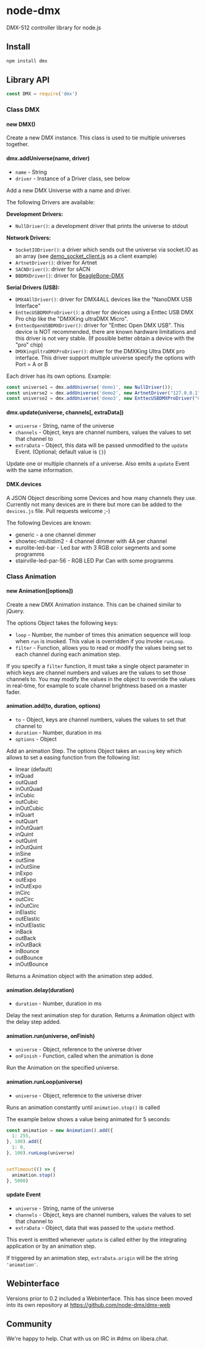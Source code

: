 # node-dmx

DMX-512 controller library for node.js

## Install

```bash
npm install dmx
```

## Library API
```javascript
const DMX = require('dmx')
```

### Class DMX

#### new DMX()

Create a new DMX instance. This class is used to tie multiple universes together.

#### dmx.addUniverse(name, driver)

- <code>name</code> - String
- <code>driver</code> - Instance of a Driver class, see below

Add a new DMX Universe with a name and driver.

The following Drivers are available:

**Development Drivers:**
- `NullDriver()`: a development driver that prints the universe to stdout

**Network Drivers:**
- `SocketIODriver()`: a driver which sends out the universe via socket.IO as an array (see [demo_socket_client.js](src/demo/demo_socket_client.js) as a client example)
- `ArtnetDriver()`: driver for Artnet
- `SACNDriver()`: driver for sACN
- `BBDMXDriver()`: driver for [BeagleBone-DMX](https://github.com/boxysean/beaglebone-DMX)

**Serial Drivers (USB):**
- `DMX4AllDriver()`: driver for DMX4ALL devices like the "NanoDMX USB Interface"
- `EnttecUSBDMXProDriver()`: a driver for devices using a Enttec USB DMX Pro chip like the "DMXKing ultraDMX Micro".
- `EnttecOpenUSBDMXDriver()`: driver for "Enttec Open DMX USB". This device is NOT recommended, there are known hardware limitations and this driver is not very stable. (If possible better obtain a device with the "pro" chip)
- `DMXKingUltraDMXProDriver()`: driver for the DMXKing Ultra DMX pro interface. This driver support multiple universe specify the options with Port = A or B

Each driver has its own options. Example:
```TypeScript
const universe1 = dmx.addUniverse('demo1', new NullDriver());
const universe2 = dmx.addUniverse('demo2', new ArtnetDriver("127.0.0.1"));
const universe2 = dmx.addUniverse('demo3', new EnttecUSBDMXProDriver("COM5", { dmxSpeed: 40 }));
```

#### dmx.update(universe, channels[, extraData])

- <code>universe</code> - String, name of the universe
- <code>channels</code> - Object, keys are channel numbers, values the values to set that channel to
- <code>extraData</code> - Object, this data will be passed unmodified to the <code>update</code> Event. (Optional; default value is `{}`)

Update one or multiple channels of a universe. Also emits a <code>update</code> Event with the same information.


#### DMX.devices

A JSON Object describing some Devices and how many channels they use.
Currently not many devices are in there but more can be added to the <code>devices.js</code> file. Pull requests welcome ;-)

The following Devices are known:

- generic - a one channel dimmer
- showtec-multidim2 - 4 channel dimmer with 4A per channel
- eurolite-led-bar - Led bar with 3 RGB color segments and some programms
- stairville-led-par-56 - RGB LED Par Can with some programms

### Class Animation

#### new Animation([options])

Create a new DMX Animation instance. This can be chained similar to jQuery.

The options Object takes the following keys:

- <code>loop</code> - Number, the number of times this animation sequence will loop when <code>run</code> is invoked. This value is overridden if you invoke <code>runLoop</code>.
- <code>filter</code> - Function, allows you to read or modify the values being set to each channel during each animation step.

If you specify a <code>filter</code> function, it must take a single object parameter in which keys are channel numbers and values are the values to set those channels to.
You may modify the values in the object to override the values in real-time, for example to scale channel brightness based on a master fader.

#### animation.add(to, duration, options)

- <code>to</code> - Object, keys are channel numbers, values the values to set that channel to
- <code>duration</code> - Number, duration in ms
- <code>options</code> - Object

Add an animation Step.
The options Object takes an <code>easing</code> key which allows to set a easing function from the following list:

- linear (default)
- inQuad
- outQuad
- inOutQuad
- inCubic
- outCubic
- inOutCubic
- inQuart
- outQuart
- inOutQuart
- inQuint
- outQuint
- inOutQuint
- inSine
- outSine
- inOutSine
- inExpo
- outExpo
- inOutExpo
- inCirc
- outCirc
- inOutCirc
- inElastic
- outElastic
- inOutElastic
- inBack
- outBack
- inOutBack
- inBounce
- outBounce
- inOutBounce

Returns a Animation object with the animation step added.


#### animation.delay(duration)

- <code>duration</code> - Number, duration in ms

Delay the next animation step for duration.
Returns a Animation object with the delay step added.


#### animation.run(universe, onFinish)

- <code>universe</code> - Object, reference to the universe driver
- <code>onFinish</code> - Function, called when the animation is done

Run the Animation on the specified universe.

#### animation.runLoop(universe)

- <code>universe</code> - Object, reference to the universe driver

Runs an animation constantly until <code>animation.stop()</code> is called

The example below shows a value being animated for 5 seconds:
```javascript
const animation = new Animation().add({
  1: 255,
}, 100).add({
  1: 0,
}, 100).runLoop(universe)


setTimeout(() => {
  animation.stop()
}, 5000)
```

#### update Event

- <code>universe</code> - String, name of the universe
- <code>channels</code> - Object, keys are channel numbers, values the values to set that channel to
- <code>extraData</code> - Object, data that was passed to the <code>update</code> method.

This event is emitted whenever <code>update</code> is called either by the integrating application or by an animation step.

If triggered by an animation step, <code>extraData.origin</code> will be the string <code>'animation'</code>.

## Webinterface

Versions prior to 0.2 included a Webinterface. This has since been moved into its own repository at <https://github.com/node-dmx/dmx-web>

## Community

We're happy to help. Chat with us on IRC in #dmx on libera.chat.
